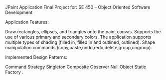 JPaint Application
Final Project for: SE 450 – Object Oriented Software Development

Application Features:

Draw rectangles, ellipses, and triangles onto the paint canvas.
Supports the use of various primary and secondary colors.
The application supports multiple types of shading (filled in, filled in and outlined, outlined).
Shape manipulation commands (copy,paste,undo,redo,delete,group,ungroup).

Implemented Design Patterns:

Command 
Strategy 
Singleton 
Composite 
Observer 
Null Object 
Static Factory .

